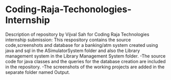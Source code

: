 # Coding-Raja-Techonologies-Internship
Description of repository by Vijval Sah for Coding Raja Technologies internship submission: 
This respository contains the source code,screenshots and database for a banking/atm system created using java and sql in the ASimulatorSystem folder and also the Library management system in the Library Management System folder.
-The source code for java classes and the queries for the database creation are included in the repository.
-The screenshots of the working projects are added in the separate folder named Output.
